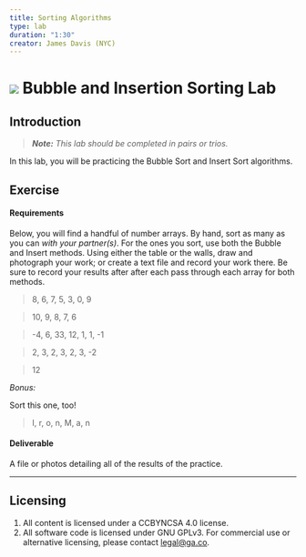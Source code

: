 ```yaml
---
title: Sorting Algorithms
type: lab
duration: "1:30"
creator: James Davis (NYC)
---
```


# ![](https://ga-dash.s3.amazonaws.com/production/assets/logo-9f88ae6c9c3871690e33280fcf557f33.png) Bubble and Insertion Sorting Lab

## Introduction

> ***Note:*** _This lab should be completed in pairs or trios._

In this lab, you will be practicing the Bubble Sort and Insert Sort algorithms.

## Exercise

#### Requirements

Below, you will find a handful of number arrays. By hand, sort as many as you can *with your partner(s)*. For the ones you sort, use both the Bubble and Insert methods. Using either the table or the walls, draw and photograph your work; or create a text file and record your work there. Be sure to record your results after after each pass through each array for both methods.

> 8, 6, 7, 5, 3, 0, 9

> 10, 9, 8, 7, 6

> -4, 6, 33, 12, 1, 1, -1

> 2, 3, 2, 3, 2, 3, -2

> 12

*Bonus:*

Sort this one, too!

> I, r, o, n, M, a, n

#### Deliverable

A file or photos detailing all of the results of the practice.

---

## Licensing
1. All content is licensed under a CC­BY­NC­SA 4.0 license.
2. All software code is licensed under GNU GPLv3. For commercial use or alternative licensing, please contact [legal@ga.co](mailto:legal@ga.co).
